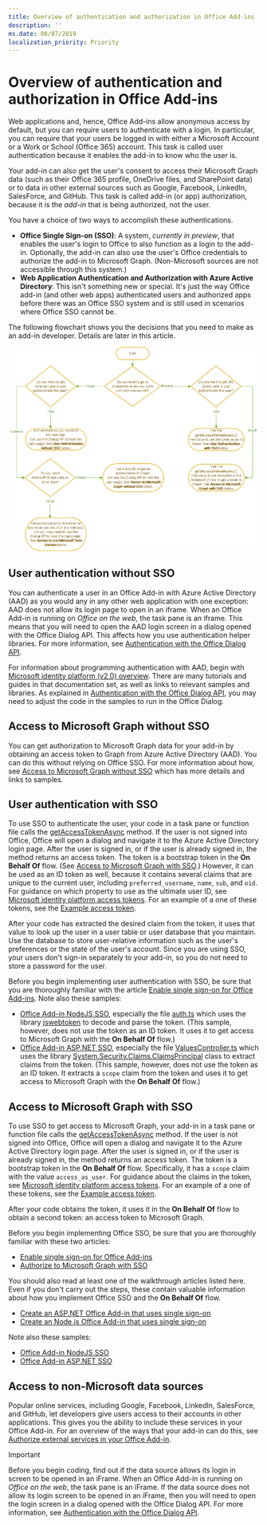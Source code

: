 ```yaml
---
title: Overview of authentication and authorization in Office Add-ins
description: ''
ms.date: 08/07/2019
localization_priority: Priority
---
```


# Overview of authentication and authorization in Office Add-ins

Web applications and, hence, Office Add-ins allow anonymous access by default, but you can require users to authenticate with a login. In particular, you can require that your users be logged in with either a Microsoft Account or a Work or School (Office 365) account. This task is called user authentication because it enables the add-in to know who the user is.

Your add-in can also get the user's consent to access their Microsoft Graph data (such as their Office 365 profile, OneDrive files, and SharePoint data) or to data in other external sources such as Google, Facebook, LinkedIn, SalesForce, and GitHub. This task is called add-in (or app) authorization, because it is the *add-in* that is being authorized, not the user.

You have a choice of two ways to accomplish these authentications.

- **Office Single Sign-on (SSO)**: A system, *currently in preview*, that enables the user's login to Office to also function as a login to the add-in. Optionally, the add-in can also use the user's Office credentials to authorize the add-in to Microsoft Graph. (Non-Microsoft sources are not accessible through this system.)
- **Web Application Authentication and Authorization with Azure Active Directory**: This isn't something new or special. It's just the way Office add-in (and other web apps) authenticated users and authorized apps before there was an Office SSO system and is still used in scenarios where Office SSO cannot be.

The following flowchart shows you the decisions that you need to make as an add-in developer. Details are later in this article.

![An image showing a decision flowchart for enabling authentication and authorization in Office add-ins](../images/auth-decisions-flowchart.gif)

## User authentication without SSO

You can authenticate a user in an Office Add-in with Azure Active Directory (AAD) as you would any in any other web application with one exception: AAD does not allow its login page to open in an iframe. When an Office Add-in is running on *Office on the web*, the task pane is an iframe. This means that you will need to open the AAD login screen in a dialog opened with the Office Dialog API. This affects how you use authentication helper libraries. For more information, see [Authentication with the Office Dialog API](auth-with-office-dialog-api.md).

For information about programming authentication with AAD, begin with [Microsoft identity platform (v2.0) overview](/azure/active-directory/develop/v2-overview). There are many tutorials and guides in that documentation set, as well as links to relevant samples and libraries. As explained in [Authentication with the Office Dialog API](auth-with-office-dialog-api.md), you may need to adjust the code in the samples to run in the Office Dialog.

## Access to Microsoft Graph without SSO

You can get authorization to Microsoft Graph data for your add-in by obtaining an access token to Graph from Azure Active Directory (AAD). You can do this without relying on Office SSO. For more information about how, see [Access to Microsoft Graph without SSO](authorize-to-microsoft-graph-without-sso.md) which has more details and links to samples.

## User authentication with SSO

To use SSO to authenticate the user, your code in a task pane or function file calls the [getAccessTokenAsync](/javascript/api/office/office.auth#getaccesstokenasync-options--callback-) method. If the user is not signed into Office, Office will open a dialog and navigate it to the Azure Active Directory login page. After the user is signed in, or if the user is already signed in, the method returns an access token. The token is a bootstrap token in the **On Behalf Of** flow. (See [Access to Microsoft Graph with SSO](#access-to-microsoft-graph-with-sso).) However, it can be used as an ID token as well, because it contains several claims that are unique to the current user, including `preferred_username`, `name`, `sub`, and `oid`. For guidance on which property to use as the ultimate user ID, see [Microsoft identity platform access tokens](https://docs.microsoft.com/en-us/azure/active-directory/develop/access-tokens#payload-claims). For an example of a one of these tokens, see the [Example access token](sso-in-office-add-ins.md#example-access-token).

After your code has extracted the desired claim from the token, it uses that value to look up the user in a user table or user database that you maintain. Use the database to store user-relative information such as the user's preferences or the state of the user's account. Since you are using SSO, your users don't sign-in separately to your add-in, so you do not need to store a password for the user.

Before you begin implementing user authentication with SSO, be sure that you are thoroughly familiar with the article [Enable single sign-on for Office Add-ins](sso-in-office-add-ins.md). Note also these samples:

- [Office Add-in NodeJS SSO](https://github.com/OfficeDev/Office-Add-in-NodeJS-SSO), especially the file [auth.ts](https://github.com/OfficeDev/Office-Add-in-NodeJS-SSO/blob/master/Completed/src/auth.ts) which uses the library [jswebtoken](https://github.com/auth0/node-jsonwebtoken) to decode and parse the token. (This sample, however, does not use the token as an ID token. It uses it to get access to Microsoft Graph with the **On Behalf Of** flow.)
- [Office Add-in ASP.NET SSO](https://github.com/OfficeDev/Office-Add-in-ASPNET-SSO), especially the file [ValuesController.ts](https://github.com/OfficeDev/Office-Add-in-ASPNET-SSO/blob/master/Complete/Office-Add-in-ASPNET-SSO-WebAPI/Controllers/ValuesController.cs) which uses the library [System.Security.Claims.ClaimsPrincipal](https://docs.microsoft.com/dotnet/api/system.security.claims.claimsprincipal) class to extract claims from the token. (This sample, however, does not use the token as an ID token. It extracts a `scope` claim from the token and uses it to get access to Microsoft Graph with the **On Behalf Of** flow.)

## Access to Microsoft Graph with SSO

To use SSO to get access to Microsoft Graph, your add-in in a task pane or function file calls the [getAccessTokenAsync](/javascript/api/office/office.auth#getaccesstokenasync-options--callback-) method. If the user is not signed into Office, Office will open a dialog and navigate it to the Azure Active Directory login page. After the user is signed in, or if the user is already signed in, the method returns an access token. The token is a bootstrap token in the **On Behalf Of** flow. Specifically, it has a `scope` claim with the value `access_as_user`. For guidance about the claims in the token, see [Microsoft identity platform access tokens](https://docs.microsoft.com/en-us/azure/active-directory/develop/access-tokens#payload-claims). For an example of a one of these tokens, see the [Example access token](sso-in-office-add-ins.md#example-access-token).

After your code obtains the token, it uses it in the **On Behalf Of** flow to obtain a second token: an access token to Microsoft Graph.

Before you begin implementing Office SSO, be sure that you are thoroughly familiar with these two articles:

- [Enable single sign-on for Office Add-ins](sso-in-office-add-ins.md)
- [Authorize to Microsoft Graph with SSO](authorize-to-microsoft-graph.md)

You should also read at least one of the walkthrough articles listed here. Even if you don't carry out the steps, these contain valuable information about how you implement Office SSO and the **On Behalf Of** flow. 

- [Create an ASP.NET Office Add-in that uses single sign-on](create-sso-office-add-ins-aspnet.md)
- [Create an Node.js Office Add-in that uses single sign-on](create-sso-office-add-ins-nodejs.md)

Note also these samples:

- [Office Add-in NodeJS SSO](https://github.com/OfficeDev/Office-Add-in-NodeJS-SSO)
- [Office Add-in ASP.NET SSO](https://github.com/OfficeDev/Office-Add-in-ASPNET-SSO)

## Access to non-Microsoft data sources

Popular online services, including Google, Facebook, LinkedIn, SalesForce, and GitHub, let developers give users access to their accounts in other applications. This gives you the ability to include these services in your Office Add-in. For an overview of the ways that your add-in can do this, see [Authorize external services in your Office Add-in](auth-external-add-ins.md).

> [!IMPORTANT]
> Before you begin coding, find out if the data source allows its login in screen to be opened in an iFrame. When an Office Add-in is running on *Office on the web*, the task pane is an iFrame. If the data source does not allow its login screen to be opened in an iFrame, then you will need to open the login screen in a dialog opened with the Office Dialog API. For more information, see [Authentication with the Office Dialog API](auth-with-office-dialog-api.md).


